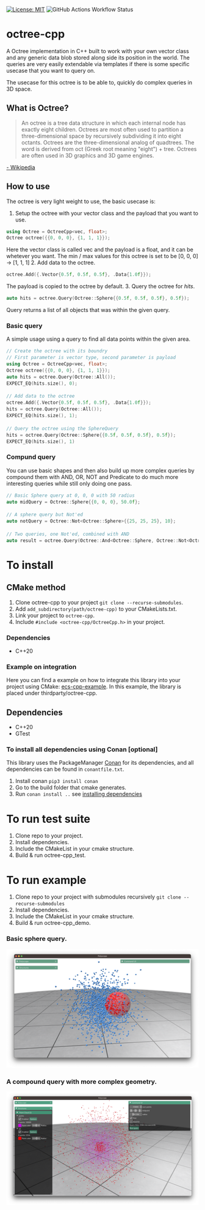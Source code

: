 [![License: MIT](https://img.shields.io/badge/License-MIT-green.svg)](https://opensource.org/licenses/MIT)
![GitHub Actions Workflow Status](https://img.shields.io/github/actions/workflow/status/annell/octree-cpp/main.yml)

# octree-cpp
A Octree implementation in C++ built to work with your own vector class and any generic data blob stored along side its position in the world.
The queries are very easily extendable via templates if there is some specific usecase that you want to query on.

The usecase for this octree is to be able to, quickly do complex queries in 3D space.

## What is Octree?
> An octree is a tree data structure in which each internal node has exactly eight children. Octrees are most often used to partition a three-dimensional space by recursively subdividing it into eight octants. Octrees are the three-dimensional analog of quadtrees. The word is derived from oct (Greek root meaning "eight") + tree. Octrees are often used in 3D graphics and 3D game engines.

[- Wikipedia](https://en.wikipedia.org/wiki/Octree)

## How to use
The octree is very light weight to use, the basic usecase is:
1. Setup the octree with your vector class and the payload that you want to use.
```c++
using Octree = OctreeCpp<vec, float>;
Octree octree({{0, 0, 0}, {1, 1, 1}});
```
Here the vector class is called vec and the payload is a float, and it can be whetever you want.
The min / max values for this octree is set to be [0, 0, 0] -> [1, 1, 1]
2. Add data to the octree.
```c++
octree.Add({.Vector{0.5f, 0.5f, 0.5f}, .Data{1.0f}});
```
The payload is copied to the octree by default.
3. Query the octree for _hits_.
```c++
auto hits = octree.Query(Octree::Sphere{{0.5f, 0.5f, 0.5f}, 0.5f});
```
Query returns a list of all objects that was within the given query.

### Basic query
A simple usage using a query to find all data points within the given area.

```C++
// Create the octree with its boundry
// First parameter is vector type, second parameter is payload
using Octree = OctreeCpp<vec, float>;
Octree octree({{0, 0, 0}, {1, 1, 1}});
auto hits = octree.Query(Octree::All());
EXPECT_EQ(hits.size(), 0);

// Add data to the octree
octree.Add({.Vector{0.5f, 0.5f, 0.5f}, .Data{1.0f}});
hits = octree.Query(Octree::All());
EXPECT_EQ(hits.size(), 1);

// Query the octree using the SphereQuery
hits = octree.Query(Octree::Sphere{{0.5f, 0.5f, 0.5f}, 0.5f});
EXPECT_EQ(hits.size(), 1)
```
### Compund query
You can use basic shapes and then also build up more complex queries by compound them with AND, OR, NOT and Predicate to do much more interesting queries while still only doing one pass.
````c++
// Basic Sphere query at 0, 0, 0 with 50 radius
auto midQuery = Octree::Sphere{{0, 0, 0}, 50.0f};

// A sphere query but Not'ed
auto notQuery = Octree::Not<Octree::Sphere>{{25, 25, 25}, 10};

// Two queries, one Not'ed, combined with AND 
auto result = octree.Query(Octree::And<Octree::Sphere, Octree::Not<Octree::Sphere>>{midQuery, notQuery});
````

# To install
## CMake method
1. Clone octree-cpp to your project `git clone --recurse-submodules`.
2. Add `add_subdirectory(path/octree-cpp)` to your CMakeLists.txt.
3. Link your project to `octree-cpp`.
4. Include `#include <octree-cpp/OctreeCpp.h>` in your project.

### Dependencies
- C++20

### Example on integration
Here you can find a example on how to integrate this library into your project using CMake: [ecs-cpp-example](https://github.com/annell/physim-cpp).
In this example, the library is placed under thirdparty/octree-cpp.

## Dependencies
- C++20
- GTest

### To install all dependencies using Conan [optional]
This library uses the PackageManager [Conan](https://conan.io) for its dependencies, and all dependencies can be found in `conantfile.txt`.
1. Install conan `pip3 install conan`
2. Go to the build folder that cmake generates.
3. Run `conan install ..` see [installing dependencies](https://docs.conan.io/en/1.7/using_packages/conanfile_txt.html)

# To run test suite
1. Clone repo to your project.
2. Install dependencies.
3. Include the CMakeList in your cmake structure.
4. Build & run octree-cpp_test.

# To run example
1. Clone repo to your project with submodules recursively `git clone --recurse-submodules`
2. Install dependencies.
3. Include the CMakeList in your cmake structure.
4. Build & run octree-cpp_demo.

### Basic sphere query.
![sphere-query-example.png](example%2Fsphere-query-example.png)

### A compound query with more complex geometry.
![sphere-query-example.png](example%2Fquery-sphere-or-not-example.png)

